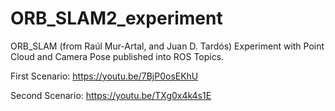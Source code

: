# ORB_SLAM2_experiment

ORB_SLAM (from Raúl Mur-Artal, and Juan D. Tardós) Experiment with Point Cloud and Camera Pose published into ROS Topics.

First Scenario: https://youtu.be/7BjP0osEKhU

Second Scenario: https://youtu.be/TXg0x4k4s1E
